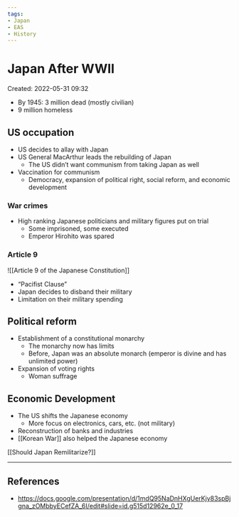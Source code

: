 ```yaml
---
tags:
- Japan
- EAS
- History
---
```

# Japan After WWII
Created: 2022-05-31 09:32  

- By 1945: 3 million dead (mostly civilian)
- 9 million homeless 

## US occupation 
- US decides to allay with Japan 
- US General MacArthur leads the rebuilding of Japan 
	- The US didn’t want communism from taking Japan as well 
- Vaccination for communism 
	- Democracy, expansion of political right, social reform, and economic development 

### War crimes 
- High ranking Japanese politicians and military figures put on trial 
	- Some imprisoned, some executed 
	- Emperor Hirohito was spared 

### Article 9 
![[Article 9 of the Japanese Constitution]]
- “Pacifist Clause”
- Japan decides to disband their military 
- Limitation on their military spending 

## Political reform 
- Establishment of a constitutional monarchy 
	- The monarchy now has limits 
	- Before, Japan was an absolute monarch (emperor is divine and has unlimited power)
- Expansion of voting rights 
	- Woman suffrage 

## Economic Development 
- The US shifts the Japanese economy 
	- More focus on electronics, cars, etc. (not military) 
- Reconstruction of banks and industries 
- [[Korean War]] also helped the Japanese economy 

[[Should Japan Remilitarize?]]

---
## References 
- https://docs.google.com/presentation/d/1mdQ95NaDnHXgUerKjy83spBjgna_zOMbbyECefZA_6I/edit#slide=id.g515d12962e_0_17